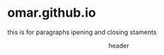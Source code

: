 # omar.github.io
<html>
<html/>
<p> this is for paragraphs ipening and closing staments <p/>
<header> header <h/>
